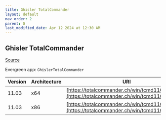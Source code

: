 ```yaml
---
title: Ghisler TotalCommander
layout: default
nav_order: 2
parent: G
last_modified_date: Apr 12 2024 at 12:30 AM
---
```


## Ghisler TotalCommander

[Source](https://www.ghisler.com/)

Evergreen app: `GhislerTotalCommander`

| Version | Architecture | URI                                                                                            |
| ------- | ------------ | ---------------------------------------------------------------------------------------------- |
| 11.03   | x64          | [https://totalcommander.ch/win/tcmd1103x64.exe](https://totalcommander.ch/win/tcmd1103x64.exe) |
| 11.03   | x86          | [https://totalcommander.ch/win/tcmd1103x32.exe](https://totalcommander.ch/win/tcmd1103x32.exe) |
